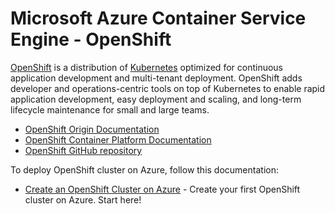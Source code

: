 # Microsoft Azure Container Service Engine - OpenShift

[OpenShift](https://www.openshift.com/) is a distribution of [Kubernetes](https://kubernetes.io/) optimized for continuous application development and multi-tenant deployment. OpenShift adds developer and operations-centric tools on top of Kubernetes to enable rapid application development, easy deployment and scaling, and long-term lifecycle maintenance for small and large teams.

* [OpenShift Origin Documentation](https://docs.openshift.org/latest/welcome/)
* [OpenShift Container Platform Documentation](https://docs.openshift.com/container-platform/latest/welcome/index.html)
* [OpenShift GitHub repository](https://github.com/openshift/origin)

To deploy OpenShift cluster on Azure, follow this documentation:

* [Create an OpenShift Cluster on Azure](openshift/deploy.md) - Create your first OpenShift cluster on Azure. Start here!

